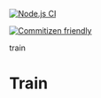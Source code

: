[![Node.js CI](https://github.com/OurActivities/train/actions/workflows/publish.yml/badge.svg)](https://github.com/OurActivities/train/actions/workflows/publish.yml)

[![Commitizen friendly](https://img.shields.io/badge/commitizen-friendly-brightgreen.svg)](http://commitizen.github.io/cz-cli/)

train
# Train
